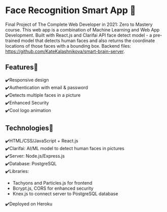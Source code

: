 # Face Recognition Smart App 🤖

Final Project of The Complete Web Developer in 2021: Zero to Mastery course. This web app is a combination of Machine Learning and Web App Development. Built with React.js and Clarifai API face detect model - a pre-trained model that detects human faces and also returns the coordinate locations of those faces with a bounding box. Backend files: https://github.com/KateKalashnikova/smart-brain-server. 

## Features🚀

✔️Responsive design  
✔️Authentication with email & password  
✔️Detects multiple faces in a picture  
✔️Enhanced Security  
✔️Cool logo animation  

## Technologies💫

✔️HTML/CSS/JavaScript + React.js   
✔️Clarifai: AI/ML model to detect human faces in pictures  
✔️Server: Node.js/Express.js  
✔️Database: PostgreSQL  
✔️Libraries:  
* Tachyons and Particles.js for frontend
* Bcrypt.js, CORS for enhanced security
* Knex.js to connect server to PostgreSQL database  
  
✔️Deployed on Heroku
  
